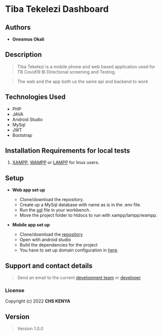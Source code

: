 # Tiba Tekelezi Dashboard

## Authors

- **Onesmus Okali**
<!-- - **Jemima** -->

## Description

  >Tiba Tekelezi is a mobile phone and web based application used for TB Covid19 Bi Directional screening and Testing.
    
  >The web and the app both us the same api and backend to work


## Technologies Used

- PHP
- JAVA
- Android Studio
- MySql
- JWT
- Bootstrap

## Installation Requirements for local tests

1. [XAMPP](https://www.apachefriends.org/download.html), [WAMPP](https://sourceforge.net/projects/wampserver/) or [LAMPP](https://ubuntu.com/server/docs/lamp-applications) for linux users.

## Setup

- **Web app set up**

  - Clone/download the repository.
  - Create up a MySql database with name as is in the .env file.
  - Run the [sql](/assets/covid_app.sql) file in your workbench.
  - Move the project folder to htdocs to run with xampp/lampp/wampp.
  
- **Mobile app set up**

  - Clone/download the [repository](https://github.com/Ashisoma/covid-app)
  - Open with android studio
  - Build the dependancies for the project
  - You have to set up domain configuration in [here]().

## Support and contact details

>Send an email to the current [development team](kkamenwa@chskenya.org) or [developer](ashisomaokal@gmail.com)

### License

   Copyright (c) 2022 **CHS KENYA**

## Version

  >Version 1.0.0
  

